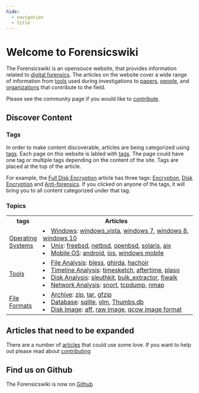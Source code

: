 ```yaml
---
hide:
  - navigation
  - title
---
```

# Welcome to Forensicswiki


The Forensicswiki is an opensouce website,  that provides information related to [digital forensics](digital_forensics.md).  The articles on the website cover a wide range of information from <a href="tags/#tools">tools</a> used during investigations to <a href="tags/#papers">papers</a>, <a href="tags/#people">people</a>, and <a href="tags/#organizations">organizations</a> that contribute to the field.  

Please see the community page if you would like to [contribute](community.md).  

## Discover Content 

### Tags
In order to make content discoverable, articles are being categorized using <a href="tags">tags</a>.  Each page on this website is labled with <a href="tags">tags</a>.  The page could have one tag or multiple tags depending on the content of the site.  Tags are placed at the top of the article.

For example, the [Full Disk Encryption](full_disk_encryption.md) article has three tags: <a href="tags/#encryption">Encryption</a>, <a href="tags/#disk-encrypton">Disk Encryption</a> and <a href="tags/#anti-forensics">Anti-forensics</a>.  If you clicked on anyone of the tags, it will bring you to all content categorized under that tag.

### Topics 
<html>
<head>
<style>
#tags {
  border-collapse: collapse;
  width: 100%;
}

#tags td, #tags th {
  border: 1px solid #ddd;
  font-size: 15px;
}

#tags tr:nth-child(even){background-color: #f2f2f2;}

#tags tr:hover {background-color: #ddd;}

#tags th {
  padding-top: 12px;
  padding-bottom: 12px;
  text-align: left;
  background-color: #04AA6D;
  color: white;
}
</style>
</head>
</html>

<body>
<table id="Tags">
  <tr>
    <th>tags</th>
    <th>Articles</th>
  </tr>
  <tr>
    <td><a href="tags/#operating-systems">Operating Systems</a></td> 
    <td width="1000">
    <ui><li><a href="windows">Windows</a>: <a href="windows_vista">windows_vista</a>, <a href="windows_7">windows 7</a>, <a href="windows_8">windows 8</a>, <a href="windows_10">windows 10</a></ui></li>
    <ui><li><a href="unix">Unix</a>: <a href="freebsd">freebsd</a>, <a href="netbsd">netbsd</a>, <a href="openbsd">openbsd</a>, <a href="solaris">solaris</a>, <a href="aix">aix</a></ui></li>
    <ui><li><a href="https://en.wikipedia.org/wiki/Mobile_operating_system">Mobile OS</a>: <a href="android">android</a>, <a href="ios">ios</a>, <a href="microsoft_windows_mobile">windows mobile</ui></li>
    </td>
  </tr>
  <tr>
    <td><a href="tags/#tools">Tools</a></td>
    <td width="1000">
    <ui><li><a href="tags/#file_analysis">File Analysis</a>: <a href="bless">bless</a>, <a href="ghirda">ghirda</a>, <a href="pst_file_viewer> PST File Viewer</a><a href="hachoir">hachoir</a></ui></li>
    <ui><li><a href="tags/#timeline-analysis">Timeline Analysis</a>: <a href="timesketch">timesketch</a>, <a href="aftertime">aftertime</a>, <a href="plaso">plaso</a></ui></li>
    <ui><li><a href="tags/#disk-analysis">Disk Analysis</a>: <a href="the_sleuth_kit">sleuthkit</a>, <a href="bulk_extractor">bulk_extractor</a>, <a href="fiwalk">fiwalk</a></ui></li>
    <ui><li><a href="tags/#network-analysis">Network Analysis</a>: <a href="snort">snort</a>, <a href="tcpdump">tcpdump</a>, <a href="nmap">nmap</a></ui></li>
    </td>
  </tr>
  <tr>
    <td><a href="tags/#file-formats">File Formats</a></td>
    <td width="1000">
    <ui><li><a href="tags/#archive">Archive</a>: <a href="zip">zip</a>, <a href="tar">tar</a>, <a href="gfzip">gfzip</a></ui></li>
    <ui><li><a href="tags/#database">Database</a>: <a href="sqlite">sqlite</a>, <a href="olm">olm</a>, <a href="thumbs.db">Thumbs.db</a></ui></li>
    <ui><li><a href="tags/#disk-image">Disk Image</a>: <a href="aff">aff</a>, <a href="raw_image_format">raw image</a>, <a href="qcom_image_format">qcow image format</a></ui></li>
    </td>
  </tr> 
</table>
</body>


##  Articles that need to be expanded

There are a number of <a href="tags/#articles-that-need-to-be-expanded">articles</a> that could use some love.  If you want to help out please read about [contributing](community.md)

##  Find us on Github

The Forensicswiki is now on [Github](https://github.com/forensicswiki/wiki)